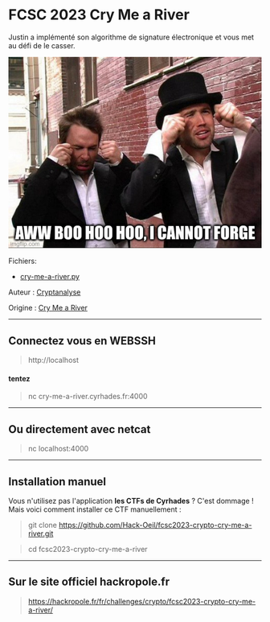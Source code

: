 # FCSC 2023 Cry Me a River

Justin a implémenté son algorithme de signature électronique et vous met au défi de le casser.

![meme-cry-me-a-river.jpg](meme-cry-me-a-river.jpg)

Fichiers:
- [cry-me-a-river.py](cry-me-a-river.py) 


Auteur : [Cryptanalyse](https://twitter.com/Cryptanalyse)


Origine : [Cry Me a River](https://hackropole.fr/fr/challenges/crypto/fcsc2023-crypto-cry-me-a-river/)


-----------

## Connectez vous en WEBSSH
> http://localhost

#### tentez 
> nc cry-me-a-river.cyrhades.fr:4000

-----------

## Ou directement avec netcat
> nc localhost:4000


-----------


## Installation manuel
Vous n'utilisez pas l'application **les CTFs de Cyrhades** ? C'est dommage !
Mais voici comment installer ce CTF manuellement :

> git clone https://github.com/Hack-Oeil/fcsc2023-crypto-cry-me-a-river.git

> cd fcsc2023-crypto-cry-me-a-river


-----------


## Sur le site officiel hackropole.fr
> https://hackropole.fr/fr/challenges/crypto/fcsc2023-crypto-cry-me-a-river/